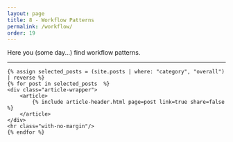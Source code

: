 ```yaml
---
layout: page
title: 8 - Workflow Patterns
permalink: /workflow/
order: 19
---
```


Here you (some day...) find workflow patterns.

<div id="search-results">
    <hr id="first-hr" class="with-no-margin"/>


    {% assign selected_posts = (site.posts | where: "category", "overall") | reverse %}
    {% for post in selected_posts  %}
    <div class="article-wrapper">
        <article>
            {% include article-header.html page=post link=true share=false %}
        </article>
    </div>
    <hr class="with-no-margin"/>
    {% endfor %}
</div>
